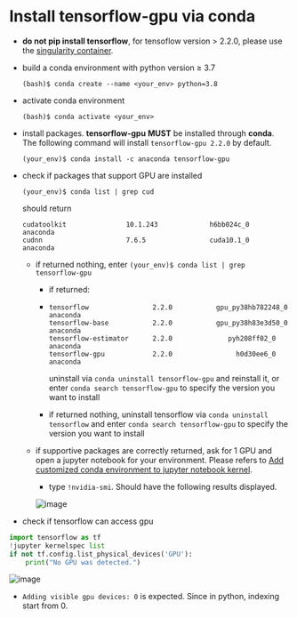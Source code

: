 # Install tensorflow-gpu via conda

- **do not pip install tensorflow**, for tensoflow version > 2.2.0, please use the [singularity container](https://github.com/Duke-NUS-HPC/docs/blob/main/use%20singularity%20container%20in%20PyCharm%20and%20Jupyter%20Notebook.md).

- build a conda environment with python version ≥ 3.7

  `(bash)$ conda create --name <your_env> python=3.8`

- activate conda environment

  `(bash)$ conda activate <your_env>`

- install packages. **tensorflow-gpu** **MUST** be installed through **conda**. The following command will install `tensorflow-gpu 2.2.0` by default.

  `(your_env)$ conda install -c anaconda tensorflow-gpu`

- check if packages that support GPU are installed

  `(your_env)$ conda list | grep cud`

  should return

  ```
  cudatoolkit               10.1.243             h6bb024c_0    anaconda
  cudnn                     7.6.5                cuda10.1_0    anaconda
  ```

  - if returned nothing, enter `(your_env)$ conda list | grep tensorflow-gpu`

    - if returned:

    - ````
      tensorflow                2.2.0           gpu_py38hb782248_0    anaconda
      tensorflow-base           2.2.0           gpu_py38h83e3d50_0    anaconda
      tensorflow-estimator      2.2.0              pyh208ff02_0    anaconda
      tensorflow-gpu            2.2.0                h0d30ee6_0    anaconda
      ````

      uninstall via `conda uninstall tensorflow-gpu` and reinstall it, or enter `conda search tensorflow-gpu` to specify the version you want to install

    - if returned nothing, uninstall tensorflow via `conda uninstall tensorflow` and enter `conda search tensorflow-gpu` to specify the version you want to install

  - if supportive packages are correctly returned, ask for 1 GPU and open a jupyter notebook for your environment. Please refers to [Add customized conda environment to jupyter notebook kernel](https://github.com/Duke-NUS-HPC/docs/blob/main/Add%20customized%20conda%20environment%20to%20jupyter%20notebook%20kernel.md).

    - type `!nvidia-smi`. Should have the following results displayed.

    ![image](https://s3.us-west-2.amazonaws.com/secure.notion-static.com/71da8b18-dfbf-4f77-9d51-2dfdfabab02a/Untitled.png?X-Amz-Algorithm=AWS4-HMAC-SHA256&X-Amz-Content-Sha256=UNSIGNED-PAYLOAD&X-Amz-Credential=AKIAT73L2G45EIPT3X45%2F20220427%2Fus-west-2%2Fs3%2Faws4_request&X-Amz-Date=20220427T101341Z&X-Amz-Expires=86400&X-Amz-Signature=f6062c63e6b64a3b4d8906e06f5e76bbe45f397c7f31b7312015a4eb02e479b0&X-Amz-SignedHeaders=host&response-content-disposition=filename%20%3D%22Untitled.png%22&x-id=GetObject)

- check if tensorflow can access gpu

```python
import tensorflow as tf
!jupyter kernelspec list
if not tf.config.list_physical_devices('GPU'):    
    print("No GPU was detected.")
```

![image](https://s3.us-west-2.amazonaws.com/secure.notion-static.com/2c606e3d-f99f-4b01-a456-677c9b874d98/Untitled.png?X-Amz-Algorithm=AWS4-HMAC-SHA256&X-Amz-Content-Sha256=UNSIGNED-PAYLOAD&X-Amz-Credential=AKIAT73L2G45EIPT3X45%2F20220427%2Fus-west-2%2Fs3%2Faws4_request&X-Amz-Date=20220427T101401Z&X-Amz-Expires=86400&X-Amz-Signature=648ba171126b3e39f7857468f316e600a810f7c5372c775ae97cdc7c6e9276f9&X-Amz-SignedHeaders=host&response-content-disposition=filename%20%3D%22Untitled.png%22&x-id=GetObject)

- `Adding visible gpu devices: 0` is expected. Since in python, indexing start from 0.

